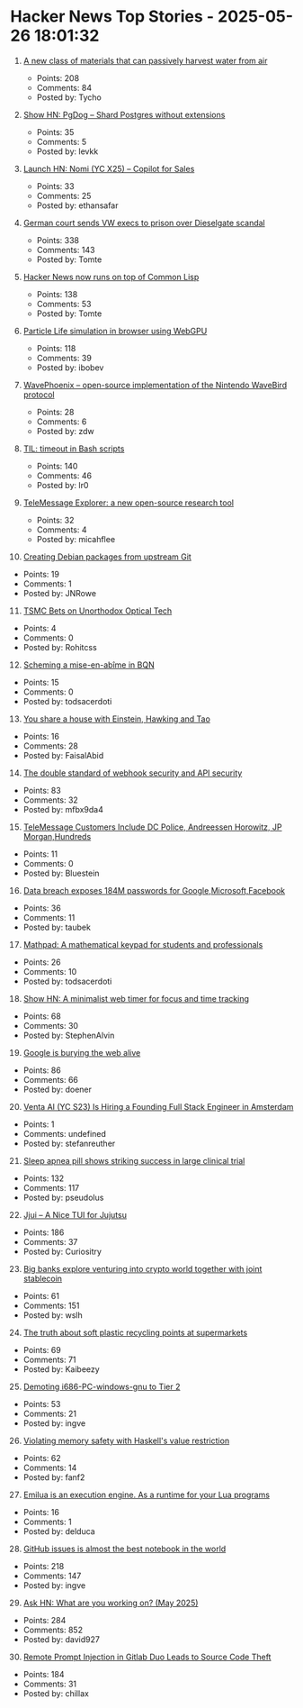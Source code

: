 # Hacker News Top Stories - 2025-05-26 18:01:32

1. [A new class of materials that can passively harvest water from air](https://blog.seas.upenn.edu/penn-engineers-discover-a-new-class-of-materials-that-passively-harvest-water-from-air/)
   - Points: 208
   - Comments: 84
   - Posted by: Tycho

2. [Show HN: PgDog – Shard Postgres without extensions](https://github.com/pgdogdev/pgdog)
   - Points: 35
   - Comments: 5
   - Posted by: levkk

3. [Launch HN: Nomi (YC X25) – Copilot for Sales](undefined)
   - Points: 33
   - Comments: 25
   - Posted by: ethansafar

4. [German court sends VW execs to prison over Dieselgate scandal](https://www.politico.eu/article/german-court-vw-execs-prison-dieselgate-scandal-volkswagen-environment-illegal-pollution/)
   - Points: 338
   - Comments: 143
   - Posted by: Tomte

5. [Hacker News now runs on top of Common Lisp](https://lisp-journey.gitlab.io/blog/hacker-news-now-runs-on-top-of-common-lisp/)
   - Points: 138
   - Comments: 53
   - Posted by: Tomte

6. [Particle Life simulation in browser using WebGPU](https://lisyarus.github.io/blog/posts/particle-life-simulation-in-browser-using-webgpu.html)
   - Points: 118
   - Comments: 39
   - Posted by: ibobev

7. [WavePhoenix – open-source implementation of the Nintendo WaveBird protocol](https://github.com/loopj/wavephoenix)
   - Points: 28
   - Comments: 6
   - Posted by: zdw

8. [TIL: timeout in Bash scripts](https://heitorpb.github.io/bla/timeout/)
   - Points: 140
   - Comments: 46
   - Posted by: lr0

9. [TeleMessage Explorer: a new open-source research tool](https://micahflee.com/telemessage-explorer-a-new-open-source-research-tool/)
   - Points: 32
   - Comments: 4
   - Posted by: micahflee

10. [Creating Debian packages from upstream Git](https://optimizedbyotto.com/post/debian-packaging-from-git/)
   - Points: 19
   - Comments: 1
   - Posted by: JNRowe

11. [TSMC Bets on Unorthodox Optical Tech](https://spectrum.ieee.org/microled-optical-chiplet)
   - Points: 4
   - Comments: 0
   - Posted by: Rohitcss

12. [Scheming a mise-en-abîme in BQN](https://panadestein.github.io/blog/posts/si.html#fnr.2)
   - Points: 15
   - Comments: 0
   - Posted by: todsacerdoti

13. [You share a house with Einstein, Hawking and Tao](https://www.faisalabid.com/p/you-share-a-house-with-einstein-hawking)
   - Points: 16
   - Comments: 28
   - Posted by: FaisalAbid

14. [The double standard of webhook security and API security](https://www.speakeasy.com/blog/webhook-security)
   - Points: 83
   - Comments: 32
   - Posted by: mfbx9da4

15. [TeleMessage Customers Include DC Police, Andreessen Horowitz, JP Morgan,Hundreds](https://micahflee.com/telemessage-customers-include-dc-police-andreesen-horowitz-jp-morgan-and-hundreds-more/)
   - Points: 11
   - Comments: 0
   - Posted by: Bluestein

16. [Data breach exposes 184M passwords for Google,Microsoft,Facebook](https://www.zdnet.com/article/massive-data-breach-exposes-184-million-passwords-for-google-microsoft-facebook-and-more/)
   - Points: 36
   - Comments: 11
   - Posted by: taubek

17. [Mathpad: A mathematical keypad for students and professionals](https://github.com/Summa-Cogni/Mathpad)
   - Points: 26
   - Comments: 10
   - Posted by: todsacerdoti

18. [Show HN: A minimalist web timer for focus and time tracking](https://iamlockedin.com/)
   - Points: 68
   - Comments: 30
   - Posted by: StephenAlvin

19. [Google is burying the web alive](https://nymag.com/intelligencer/article/google-ai-mode-search-results-bury-the-web.html)
   - Points: 86
   - Comments: 66
   - Posted by: doener

20. [Venta AI (YC S23) Is Hiring a Founding Full Stack Engineer in Amsterdam](https://www.ycombinator.com/companies/venta-ai/jobs/K8m4p6z-founding-full-stack-engineer)
   - Points: 1
   - Comments: undefined
   - Posted by: stefanreuther

21. [Sleep apnea pill shows striking success in large clinical trial](https://www.science.org/content/article/sleep-apnea-pill-shows-striking-success-large-clinical-trial)
   - Points: 132
   - Comments: 117
   - Posted by: pseudolus

22. [Jjui – A Nice TUI for Jujutsu](https://github.com/idursun/jjui)
   - Points: 186
   - Comments: 37
   - Posted by: Curiositry

23. [Big banks explore venturing into crypto world together with joint stablecoin](https://www.wsj.com/finance/banking/crypto-stablecoin-big-banks-a841059e)
   - Points: 61
   - Comments: 151
   - Posted by: wslh

24. [The truth about soft plastic recycling points at supermarkets](https://www.everydayplastic.org/softplastic)
   - Points: 69
   - Comments: 71
   - Posted by: Kaibeezy

25. [Demoting i686-PC-windows-gnu to Tier 2](https://blog.rust-lang.org/2025/05/26/demoting-i686-pc-windows-gnu/)
   - Points: 53
   - Comments: 21
   - Posted by: ingve

26. [Violating memory safety with Haskell's value restriction](https://welltypedwit.ch/posts/value-restriction)
   - Points: 62
   - Comments: 14
   - Posted by: fanf2

27. [Emilua is an execution engine. As a runtime for your Lua programs](https://docs.emilua.org/api/0.11/index.html)
   - Points: 16
   - Comments: 1
   - Posted by: delduca

28. [GitHub issues is almost the best notebook in the world](https://simonwillison.net/2025/May/26/notes/)
   - Points: 218
   - Comments: 147
   - Posted by: ingve

29. [Ask HN: What are you working on? (May 2025)](undefined)
   - Points: 284
   - Comments: 852
   - Posted by: david927

30. [Remote Prompt Injection in Gitlab Duo Leads to Source Code Theft](https://www.legitsecurity.com/blog/remote-prompt-injection-in-gitlab-duo)
   - Points: 184
   - Comments: 31
   - Posted by: chillax

